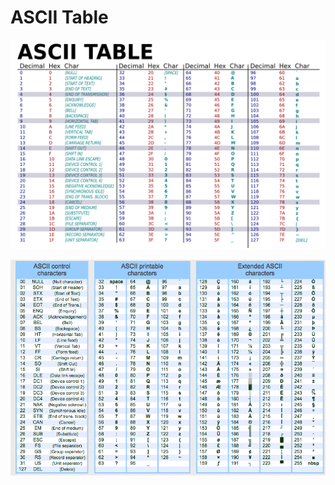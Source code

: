 # ASCII Table

![ascii_table](../../assets/images/c&c++/ascii_table.png)





![ascii_table_extend](../../assets/images/c&c++/ascii_table_extend.png)




